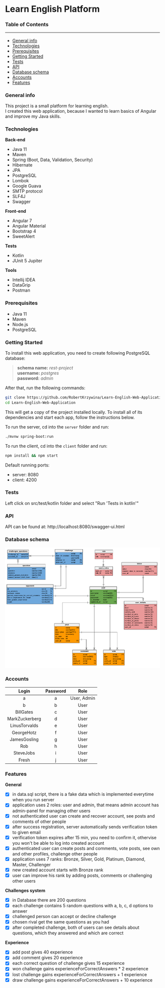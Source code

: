 # Learn English Platform

### Table of Contents <hr/>
* [General info](#general-info)
* [Technologies](#technologies)
* [Prerequisites](#prerequisites)
* [Getting Started](#getting-started)
* [Tests](#tests)
* [API](#api)
* [Database schema](#database-schema)
* [Accounts](#accounts)
* [Features](#features)

### General info

This project is a small platform for learning english.<br>
I created this web application, because I wanted to learn basics of Angular and improve my Java skills.<br>

### Technologies

<b>Back-end</b>
* Java 11
* Maven
* Spring (Boot, Data, Validation, Security)
* Hibernate
* JPA
* PostgreSQL
* Lombok
* Google Guava
* SMTP protocol
* SLF4J
* Swagger

<b>Front-end</b>
* Angular 7
* Angular Material
* Bootstrap 4
* SweetAlert

<b>Tests</b>
* Kotlin
* JUnit 5 Jupiter

<b>Tools</b>
* Intellij IDEA
* DataGrip
* Postman

### Prerequisites

* Java 11
* Maven
* Node.js
* PostgreSQL

### Getting Started

To install this web application, you need to create following PostgreSQL database:
> <b>schema name:</b> <i>rest-project</i> <br>
  <b>username:</b> <i>postgres</i> <br>
  <b>password:</b> <i>admin</i> 
  
After that, run the following commands:

```bash
git clone https://github.com/RobertKrzywina/Learn-English-Web-Application.git
cd Learn-English-Web-Application
```

This will get a copy of the project installed locally. To install all of its dependencies and start each app, follow the instructions below.

To run the server, cd into the `server` folder and run:
 
```bash
./mvnw spring-boot:run
```

To run the client, cd into the `client` folder and run:
 
```bash
npm install && npm start
```

Default running ports: 
* server: 8080
* client: 4200

### Tests

Left click on src/test/kotlin folder and select "Run 'Tests in kotlin'"

### API

API can be found at: http://localhost:8080/swagger-ui.html

### Database schema

![ScreenShoot](database_schema.png)

### Accounts

|     Login        |    Password    |      Role       |
| :--------------: | :-------------:| :-------------: |
| a                | a              |  User, Admin    |
| b                | b              |  User           |
| BillGates        | c              |  User           |
| MarkZuckerberg   | d              |  User           |
| LinusTorvalds    | e              |  User           |
| GeorgeHotz       | f              |  User           |
| JamesGosling     | g              |  User           |
| Rob              | h              |  User           |
| SteveJobs        | i              |  User           |
| Fresh            | j              |  User           |

### Features

<b>General</b>
- [x] in data.sql script, there is a fake data which is implemented everytime when you run server
- [x] application uses 2 roles: user and admin, that means admin account has admin-panel for managing other users
- [x] not authenticated user can create and recover account, see posts and comments of other people
- [x] after success registration, server automatically sends verification token to given email
- [x] verification token expires after 15 min, you need to confirm it, othervise you won't be able to log into created account
- [x] authenticated user can create posts and comments, vote posts, see own and other profiles, challenge other people
- [x] application uses 7 ranks: Bronze, Silver, Gold, Platinum, Diamond, Master, Challenger
- [x] new created account starts with Bronze rank
- [x] user can improve his rank by adding posts, comments or challenging other users

<b>Challenges system</b>
- [x] in Database there are 200 questions
- [x] each challenge contains 5 random questions with a, b, c, d options to answer
- [x] challenged person can accept or decline challenge
- [x] chosen rival get the same questions as you had
- [x] after completed challenge, both of users can see details about questions, which they answered and which are correct

<b>Experience</b>
- [x] add post gives 40 experience
- [x] add comment gives 20 experience
- [x] each correct question of challenge gives 15 experience
- [x] won challenge gains experienceForCorrectAnswers * 2 experience
- [x] lost challenge gains experienceForCorrectAnswers + 1 experience
- [x] draw challenge gains experienceForCorrectAnswers + 10 experience
